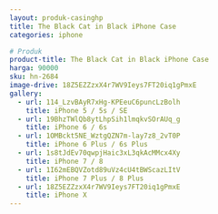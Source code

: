 ```yaml
---
layout: produk-casinghp
title: The Black Cat in Black iPhone Case
categories: iphone

# Produk
product-title: The Black Cat in Black iPhone Case
harga: 90000
sku: hn-2684
image-drive: 18Z5EZZzxX4r7WV9Ieys7FT20iq1gPmxE
gallery:
  - url: 114_LzvBAyR7xHg-KPEeuC6puncLzBolh
    title: iPhone 5 / 5s / SE
  - url: 19BhzTWlQb8ytLhpSih1lmqkvSOrAUq_g
    title: iPhone 6 / 6s
  - url: 1OMBckt5NE_WztgQZN7m-lay7z8_2vT0P
    title: iPhone 6 Plus / 6s Plus
  - url: 1s8tJdEv70qwpjHaic3xL3qkAcMMcx4Xy
    title: iPhone 7 / 8
  - url: 1I62mEBQVZotd89uVz4cU4tBWScazLItV
    title: iPhone 7 Plus / 8 Plus
  - url: 18Z5EZZzxX4r7WV9Ieys7FT20iq1gPmxE
    title: iPhone X
---
```

